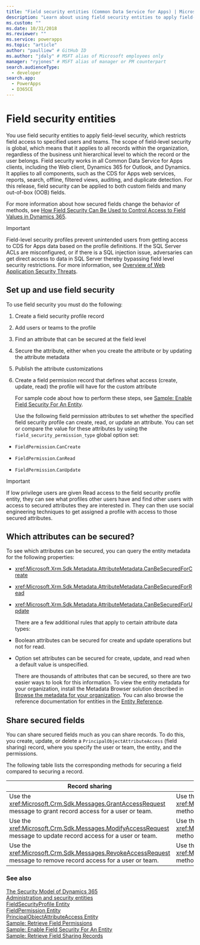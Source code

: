 ```yaml
---
title: "Field security entities (Common Data Service for Apps) | Microsoft Docs" # Intent and product brand in a unique string of 43-59 chars including spaces
description: "Learn about using field security entities to apply field-level security, which restricts field access to specified users and teams." # 115-145 characters including spaces. This abstract displays in the search result.
ms.custom: ""
ms.date: 10/31/2018
ms.reviewer: ""
ms.service: powerapps
ms.topic: "article"
author: "paulliew" # GitHub ID
ms.author: "jdaly" # MSFT alias of Microsoft employees only
manager: "ryjones" # MSFT alias of manager or PM counterpart
search.audienceType: 
  - developer
search.app: 
  - PowerApps
  - D365CE
---
```

# Field security entities

You use field security entities to apply field-level security, which restricts field access to specified users and teams. The scope of field-level security is global, which means that it applies to all records within the organization, regardless of the business unit hierarchical level to which the record or the user belongs. Field security works in all Common Data Service for Apps clients, including the Web client, Dynamics 365 for Outlook, and Dynamics. It applies to all components, such as the CDS for Apps web services, reports, search, offline, filtered views, auditing, and duplicate detection. For this release, field security can be applied to both custom fields and many out-of-box (OOB) fields.  
  
 For more information about how secured fields change the behavior of methods, see [How Field Security Can Be Used to Control Access to Field Values in Dynamics 365](/dynamics365/customer-engagement/developer/security-dev/use-field-security-control-access-field-values).  
  
> [!IMPORTANT]
>  Field-level security profiles prevent unintended users from getting access to CDS for Apps data based on the profile definitions. If the SQL Server ACLs are misconfigured, or if there is a SQL injection issue, adversaries can get direct access to data in SQL Server thereby bypassing field level security restrictions. For more information, see [Overview of Web Application Security Threats](https://msdn.microsoft.com/library/f13d73y6.aspx).  
  
<a name="bkmk_setup"></a>   

## Set up and use field security  
 To use field security you must do the following:  
  
1. Create a field security profile record  
  
2. Add users or teams to the profile  
  
3. Find an attribute that can be secured at the field level  
  
4. Secure the attribute, either when you create the attribute or by updating the attribute metadata  
  
5. Publish the attribute customizations  
  
6. Create a field permission record that defines what access (create, update, read) the profile will have for the custom attribute  
  
   For sample code about how to perform these steps, see [Sample: Enable Field Security For An Entity](/dynamics365/customer-engagement/developer/sample-enable-field-security-entity).  
  
   Use the following field permission attributes to set whether the specified field security profile can create, read, or update an attribute. 
   You can set or compare the value for these attributes by using the `field_security_permission_type` global option set:  
  
-   `FieldPermission`.`CanCreate`  
  
-   `FieldPermission`.`CanRead`  
  
-   `FieldPermission`.`CanUpdate`  
  
> [!IMPORTANT]
>  If low privilege users are given Read access to the field security profile entity, they can see what profiles other users have and find other users with access to secured attributes they are interested in. They can then use social engineering techniques to get assigned a profile with access to those secured attributes.  
  
<a name="bkmk_whichattributes"></a>   

## Which attributes can be secured?  
 To see which attributes can be secured, you can query the entity metadata for the following properties:  
  
- <xref:Microsoft.Xrm.Sdk.Metadata.AttributeMetadata.CanBeSecuredForCreate>  
  
- <xref:Microsoft.Xrm.Sdk.Metadata.AttributeMetadata.CanBeSecuredForRead>  
  
- <xref:Microsoft.Xrm.Sdk.Metadata.AttributeMetadata.CanBeSecuredForUpdate>  
  
  There are a few additional rules that apply to certain attribute data types:  
  
- Boolean attributes can be secured for create and update operations but not for read.  
  
- Option set attributes can be secured for create, update, and read when a default value is unspecified.  
  
  There are thousands of attributes that can be secured, so there are two easier ways to look for this information. To view the entity metadata for your organization, install the Metadata Browser solution described in [Browse the metadata for your organization](/dynamics365/customer-engagement/developer/browse-your-metadata). You can also browse the reference documentation for entities in the [Entity Reference](/dynamics365/customer-engagement/developer/about-entity-reference).  
  
<a name="bkmk_sharing"></a>   
## Share secured fields  
 You can share secured fields much as you can share records. To do this, you create, update, or delete a `PrincipalObjectAttributeAccess` (field sharing) record, where you specify the user or team, the entity, and the permissions.  
  
 The following table lists the corresponding methods for securing a field compared to securing a record.  
  
|Record sharing|Field access sharing|  
|--------------------|--------------------------|  
|Use the <xref:Microsoft.Crm.Sdk.Messages.GrantAccessRequest> message to grant record access for a user or team.|Use the <xref:Microsoft.Xrm.Sdk.Messages.CreateRequest> message or the <xref:Microsoft.Xrm.Sdk.IOrganizationService>.<xref:Microsoft.Xrm.Sdk.IOrganizationService.Create*> method to grant secured field access for a user or team.|  
|Use the <xref:Microsoft.Crm.Sdk.Messages.ModifyAccessRequest> message to update record access for a user or team.|Use the <xref:Microsoft.Xrm.Sdk.Messages.UpdateRequest> message or the <xref:Microsoft.Xrm.Sdk.IOrganizationService>.<xref:Microsoft.Xrm.Sdk.IOrganizationService.Update*> method to update secured field access for a user or team.|  
|Use the <xref:Microsoft.Crm.Sdk.Messages.RevokeAccessRequest> message to remove record access for a user or team.|Use the <xref:Microsoft.Xrm.Sdk.Messages.DeleteRequest> message or the <xref:Microsoft.Xrm.Sdk.IOrganizationService>.<xref:Microsoft.Xrm.Sdk.IOrganizationService.Delete*> method to remove secured field access for a user or team.|  
  
### See also  
 [The Security Model of Dynamics 365](security-model.md)   
 [Administration and security entities](/dynamics365/customer-engagement/developer/administration-security-entities)   
 [FieldSecurityProfile Entity](/reference/entities/fieldsecurityprofile.md)   
 [FieldPermission Entity](/reference/entities/fieldpermission.md)   
 [PrincipalObjectAttributeAccess Entity](/reference/entities/principalobjectattributeaccess.md)    
 [Sample: Retrieve Field Permissions](/dynamics365/customer-engagement/developer/sample-retrieve-field-permissions)   
 [Sample: Enable Field Security For An Entity](org-service/samples/enable-field-security-entity.md)   
 [Sample: Retrieve Field Sharing Records](/dynamics365/customer-engagement/developer/sample-retrieve-field-sharing-records)

